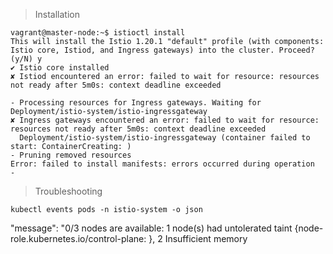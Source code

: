 
> Installation

```shell
vagrant@master-node:~$ istioctl install
This will install the Istio 1.20.1 "default" profile (with components: Istio core, Istiod, and Ingress gateways) into the cluster. Proceed? (y/N) y
✔ Istio core installed                                                                                                     
✘ Istiod encountered an error: failed to wait for resource: resources not ready after 5m0s: context deadline exceeded      
      
- Processing resources for Ingress gateways. Waiting for Deployment/istio-system/istio-ingressgateway                      
✘ Ingress gateways encountered an error: failed to wait for resource: resources not ready after 5m0s: context deadline exceeded
  Deployment/istio-system/istio-ingressgateway (container failed to start: ContainerCreating: )
- Pruning removed resources                                                                                                Error: failed to install manifests: errors occurred during operation
- 
```

> Troubleshooting

```shell
kubectl events pods -n istio-system -o json
```

"message": "0/3 nodes are available: 1 node(s) had untolerated taint {node-role.kubernetes.io/control-plane: }, 2 Insufficient memory

